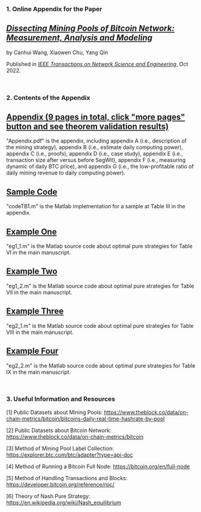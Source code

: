 ### 1. Online Appendix for the Paper

## [*Dissecting Mining Pools of Bitcoin Network: Measurement, Analysis and Modeling*](https://doi.org/10.1109/TNSE.2022.3210537)

by Canhui Wang, Xiaowen Chu, Yang Qin  

Published in [*IEEE Transactions on Network Science and Engineering*](https://ieeexplore.ieee.org/xpl/RecentIssue.jsp?punumber=6488902), Oct 2022.

&nbsp; 

### 2. Contents of the Appendix

## [Appendix (9 pages in total, click "more pages" button and see theorem validation results)](https://github.com/Canhui/AppendixBTC/blob/main/Appendix.pdf)
"Appendix.pdf" is the appendix, including appendix A (i.e., description of the mining strategy), appendix B (i.e., estimate daily computing power), appendix C (i.e., proofs), appendix D (i.e., case study), appendix E (i.e., transaction size after versus before SegWit), appendix F (i.e., measuring dynamic of daily BTC price), and appendix G (i.e., the low-profitable ratio of daily mining revenue to daily computing power). 

## [Sample Code](https://github.com/Canhui/AppendixBTC/blob/main/codeTB1.m)
"codeTB1.m" is the Matlab implementation for a sample at Table III in the appendix.

## [Example One](https://github.com/Canhui/AppendixBTC/blob/main/eg1_1.m)
"eg1_1.m" is the Matlab source code about optimal pure strategies for Table VI in the main manuscript.

## [Example Two](https://github.com/Canhui/AppendixBTC/blob/main/eg1_2.m)
"eg1_2.m" is the Matlab source code about optimal pure strategies for Table VII in the main manuscript.

## [Example Three](https://github.com/Canhui/AppendixBTC/blob/main/eg2_1.m)
"eg2_1.m" is the Matlab source code about optimal pure strategies for Table VIII in the main manuscript.

## [Example Four](https://github.com/Canhui/AppendixBTC/blob/main/eg2_2.m)
"eg2_2.m" is the Matlab source code about optimal pure strategies for Table IX in the main manuscript.

&nbsp; 

### 3. Useful Information and Resources
[1] Public Datasets about Mining Pools: https://www.theblock.co/data/on-chain-metrics/bitcoin/bitcoins-daily-real-time-hashrate-by-pool

[2] Public Datasets about Bitcoin Network: https://www.theblock.co/data/on-chain-metrics/bitcoin

[3] Method of Mining Pool Label Collection: https://explorer.btc.com/btc/adapter?type=api-doc

[4] Method of Running a Bitcoin Full Node: https://bitcoin.org/en/full-node

[5] Method of Handling Transactions and Blocks: https://developer.bitcoin.org/reference/rpc/

[6] Theory of Nash Pure Strategy: https://en.wikipedia.org/wiki/Nash_equilibrium

